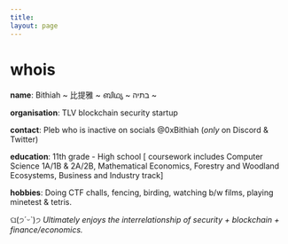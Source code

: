 ```yaml
---
title:
layout: page
---
```


<h1>whois</h1>

**name**: Bithiah ~ 比提雅 ~  ബിഥ്യ ~ בתיה ~ 

**organisation**: TLV blockchain security startup

**contact**: Pleb who is inactive on socials @0xBithiah (_only_ on Discord & Twitter)

**education**: 11th grade - High school [ coursework includes Computer Science 1A/1B & 2A/2B, Mathematical Economics, Forestry and Woodland Ecosystems, Business and Industry track]

**hobbies**: Doing CTF challs, fencing, birding, watching b/w films, playing minetest & tetris.













ଘ(੭ˊᵕˋ)੭ _Ultimately enjoys the interrelationship of security + blockchain + finance/economics._ 
